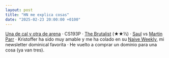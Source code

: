```yaml
---
layout: post
title: "HN me explica cosas"
date: "2025-02-23 20:00:00 +0100"
---
```


[Una de cal y otra de arena](https://news.ycombinator.com/item?id=43143252) ·
CS193P · [The Brutalist](https://letterboxd.com/javier/film/the-brutalist)
(★★½) ·
[Saul](https://letterboxd.com/javier/film/in-no-great-hurry-13-lessons-in-life-with-saul-leiter)
vs [Martin Parr](https://letterboxd.com/javier/film/i-am-martin-parr) ·
Kristoffer ha sido muy amable y me ha colado en su [Naive
Weekly](https://www.naiveweekly.com/p/where-i-find-links), mi newsletter
dominical favorita · He vuelto a comprar un dominio para una cosa (ya van tres).

